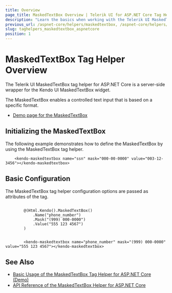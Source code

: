 ```yaml
---
title: Overview
page_title: MaskedTextBox Overview | Telerik UI for ASP.NET Core Tag Helpers
description: "Learn the basics when working with the Telerik UI MaskedTextBox tag helper for ASP.NET Core (MVC 6 or ASP.NET Core MVC)."
previous_url: /aspnet-core/helpers/maskedtextbox, /aspnet-core/helpers/tag-helpers/maskedtextbox
slug: taghelpers_maskedtextbox_aspnetcore
position: 1
---
```


# MaskedTextBox Tag Helper Overview

The Telerik UI MaskedTextBox tag helper for ASP.NET Core is a server-side wrapper for the Kendo UI MaskedTextBox widget.

The MaskedTextBox enables a controlled text input that is based on a specific format.

* [Demo page for the MaskedTextBox](https://demos.telerik.com/aspnet-core/maskedtextbox/tag-helper)

## Initializing the MaskedTextBox

The following example demonstrates how to define the MaskedTextBox by using the MaskedTextBox tag helper.

        <kendo-maskedtextbox name="ssn" mask="000-00-0000" value="003-12-3456"></kendo-maskedtextbox>

## Basic Configuration

The MaskedTextBox tag helper configuration options are passed as attributes of the tag.

```cshtml

        @(Html.Kendo().MaskedTextBox()
			.Name("phone_number")
			.Mask("(999) 000-0000")
			.Value("555 123 4567")
		)
```
```tagHelper

        <kendo-maskedtextbox name="phone_number" mask="(999) 000-0000" value="555 123 4567"></kendo-maskedtextbox>
```

## See Also

* [Basic Usage of the MaskedTextBox Tag Helper for ASP.NET Core (Demo)](https://demos.telerik.com/aspnet-core/maskedtextbox/tag-helper)
* [API Reference of the MaskedTextBox Helper for ASP.NET Core](/api/maskedtextbox)
